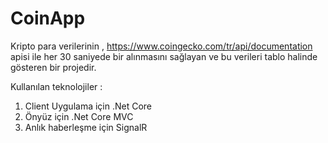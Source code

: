 # CoinApp

Kripto para verilerinin , https://www.coingecko.com/tr/api/documentation apisi ile her 30 saniyede bir alınmasını sağlayan ve bu verileri tablo halinde gösteren bir projedir.

Kullanılan teknolojiler :
1.	Client Uygulama için .Net Core
2.	Önyüz için .Net Core MVC
3.	Anlık haberleşme için SignalR
